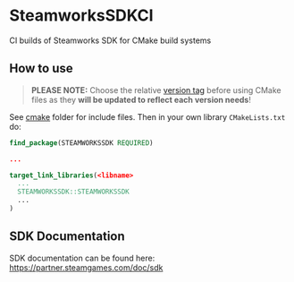 # SteamworksSDKCI
CI builds of Steamworks SDK for CMake build systems

## How to use

> **PLEASE NOTE:** Choose the relative [version tag](https://github.com/julianxhokaxhiu/SteamworksSDKCI/tags) before using CMake files as they **will be updated to reflect each version needs**!

See [cmake](cmake) folder for include files. Then in your own library `CMakeLists.txt` do:

```cmake
find_package(STEAMWORKSSDK REQUIRED)

...

target_link_libraries(<libname>
  ...
  STEAMWORKSSDK::STEAMWORKSSDK
  ...
)
```

## SDK Documentation

SDK documentation can be found here: https://partner.steamgames.com/doc/sdk
